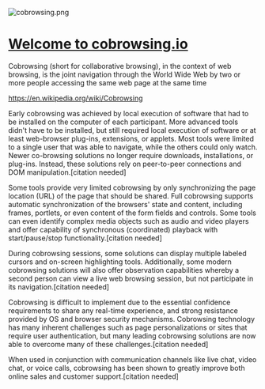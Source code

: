 ![cobrowsing.png](https://logo.cobrowsing.io/1/cover.png)

# [Welcome to cobrowsing.io](http://docs.cobrowsing.io/)

Cobrowsing (short for collaborative browsing), in the context of web browsing, is the joint navigation through the World Wide Web by two or more people accessing the same web page at the same time

https://en.wikipedia.org/wiki/Cobrowsing


Early cobrowsing was achieved by local execution of software that had to be installed on the computer of each participant. More advanced tools didn't have to be installed, but still required local execution of software or at least web-browser plug-ins, extensions, or applets. Most tools were limited to a single user that was able to navigate, while the others could only watch. Newer co-browsing solutions no longer require downloads, installations, or plug-ins. Instead, these solutions rely on peer-to-peer connections and DOM manipulation.[citation needed]

Some tools provide very limited cobrowsing by only synchronizing the page location (URL) of the page that should be shared. Full cobrowsing supports automatic synchronization of the browsers' state and content, including frames, portlets, or even content of the form fields and controls. Some tools can even identify complex media objects such as audio and video players and offer capability of synchronous (coordinated) playback with start/pause/stop functionality.[citation needed]

During cobrowsing sessions, some solutions can display multiple labeled cursors and on-screen highlighting tools. Additionally, some modern cobrowsing solutions will also offer observation capabilities whereby a second person can view a live web browsing session, but not participate in its navigation.[citation needed]

Cobrowsing is difficult to implement due to the essential confidence requirements to share any real-time experience, and strong resistance provided by OS and browser security mechanisms. Cobrowsing technology has many inherent challenges such as page personalizations or sites that require user authentication, but many leading cobrowsing solutions are now able to overcome many of these challenges.[citation needed]

When used in conjunction with communication channels like live chat, video chat, or voice calls, cobrowsing has been shown to greatly improve both online sales and customer support.[citation needed] 
